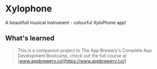 # Xylophone

A  beautifull musical instrument - colourful XyloPhone app! 


## What's learned








>This is a companion project to The App Brewery's Complete App Development Bootcamp, check out the full course at [www.appbrewery.co](https://www.appbrewery.co/)

